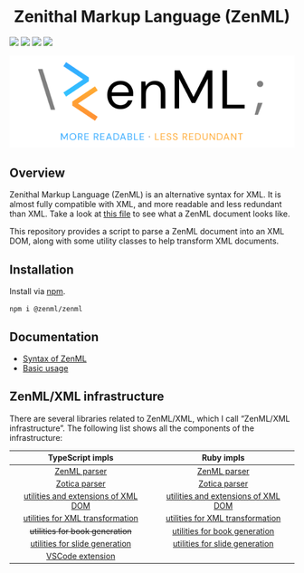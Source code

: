 <div align="center">
<h1>Zenithal Markup Language (ZenML)</h1>
</div>

![](https://img.shields.io/github/package-json/v/Ziphil/Zenml)
![](https://img.shields.io/github/commit-activity/y/Ziphil/Zenml?label=commits)
![](https://img.shields.io/endpoint.svg?url=https%3A%2F%2Factions-badge.atrox.dev%2FZiphil%2FZenml%2Fbadge%3Fref%3Ddevelop&label=test&style=flat&logo=none)
[![](https://img.shields.io/codecov/c/github/Ziphil/Zenml)](https://app.codecov.io/gh/Ziphil/Zenml)


<div align="center">
  <img src="document/logo.png" alt="ZenML logo">
</div>

## Overview
Zenithal Markup Language (ZenML) is an alternative syntax for XML.
It is almost fully compatible with XML, and more readable and less redundant than XML.
Take a look at [this file](test/parser/file/diary.zml) to see what a ZenML document looks like.

This repository provides a script to parse a ZenML document into an XML DOM, along with some utility classes to help transform XML documents.

## Installation
Install via [npm](https://www.npmjs.com/package/@zenml/zenml).
```
npm i @zenml/zenml
```

## Documentation
- [Syntax of ZenML](document/syntax.md)
- [Basic usage](document/basic.md)

## ZenML/XML infrastructure
There are several libraries related to ZenML/XML, which I call “ZenML/XML infrastructure”.
The following list shows all the components of the infrastructure:

| TypeScript impls | Ruby impls |
|:--:|:--:|
| [ZenML parser](https://github.com/Ziphil/Zenml) | [ZenML parser](https://github.com/Ziphil/Zenithal) |
| [Zotica parser](https://github.com/Ziphil/ZenmlZotica) | [Zotica parser](https://github.com/Ziphil/ZenithalMathWeb) |
| [utilities and extensions of XML DOM](https://github.com/Ziphil/ZenmlXmldom) | [utilities and extensions of XML DOM](https://github.com/Ziphil/Zenithal) |
| [utilities for XML transformation](https://github.com/Ziphil/Zenml) | [utilities for XML transformation](https://github.com/Ziphil/Zenithal) |
| ~~utilities for book generation~~ | [utilities for book generation](https://github.com/Ziphil/ZenithalBook) |
| [utilities for slide generation](https://github.com/Ziphil/ZenmlSlide) | [utilities for slide generation](https://github.com/Ziphil/ZenithalSlide) |
| [VSCode extension](https://github.com/Ziphil/ZenmlVscodeExtension) | |